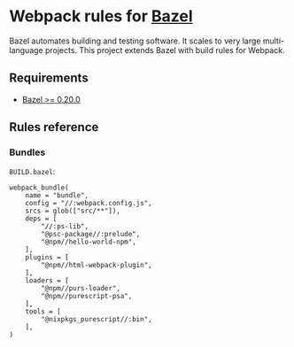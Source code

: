 # Webpack rules for [Bazel][bazel]

Bazel automates building and testing software. It scales to very large
multi-language projects. This project extends Bazel with build rules for
Webpack.

[bazel]: https://bazel.build
[bazel-getting-started]: https://docs.bazel.build/versions/master/getting-started.html

## Requirements

* [Bazel >= 0.20.0][bazel-getting-started]

## Rules reference

### Bundles

`BUILD.bazel`:

```bzl
webpack_bundle(
    name = "bundle",
    config = "//:webpack.config.js",
    srcs = glob(["src/**"]),
    deps = [
        "//:ps-lib",
        "@psc-package//:prelude",
        "@npm//hello-world-npm",
    ],
    plugins = [
        "@npm//html-webpack-plugin",
    ],
    loaders = [
        "@npm//purs-loader",
        "@npm//purescript-psa",
    ],
    tools = [
        "@nixpkgs_purescript//:bin",
    ],
)
```
